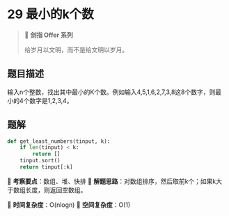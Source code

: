 # 29 最小的k个数

> 🌟 **剑指 Offer 系列**
>
> 给岁月以文明，而不是给文明以岁月。

## 题目描述

输入n个整数，找出其中最小的K个数。例如输入4,5,1,6,2,7,3,8这8个数字，则最小的4个数字是1,2,3,4。

## 题解

```python
def get_least_numbers(tinput, k):
    if len(tinput) < k:
        return []
    tinput.sort()
    return tinput[:k]
```

🍥 **考察要点**：数组、堆、快排
🍬 **解题思路**：对数组排序，然后取前k个；如果k大于数组长度，则返回空数组。

🍉 **时间复杂度**：O(nlogn)
🍭 **空间复杂度**：O(1)
